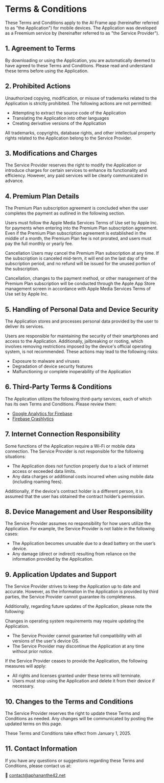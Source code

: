 # Terms & Conditions

These Terms and Conditions apply to the AI Frame app (hereinafter referred to as "the Application") for mobile devices. The Application was developed as a Freemium service by (hereinafter referred to as "the Service Provider").

## 1. Agreement to Terms

By downloading or using the Application, you are automatically deemed to have agreed to these Terms and Conditions. Please read and understand these terms before using the Application.

## 2. Prohibited Actions

Unauthorized copying, modification, or misuse of trademarks related to the Application is strictly prohibited. The following actions are not permitted:

- Attempting to extract the source code of the Application
- Translating the Application into other languages
- Creating derivative versions of the Application

All trademarks, copyrights, database rights, and other intellectual property rights related to the Application belong to the Service Provider.

## 3. Modifications and Charges

The Service Provider reserves the right to modify the Application or introduce charges for certain services to enhance its functionality and efficiency.
However, any paid services will be clearly communicated in advance.

## 4. Premium Plan Details

The Premium Plan subscription agreement is concluded when the user completes the payment as outlined in the following section.

Users must follow the Apple Media Services Terms of Use set by Apple Inc.
for payments when entering into the Premium Plan subscription agreement.
Even if the Premium Plan subscription agreement is established in the middle of a month, the Premium Plan fee is not prorated, and users must pay the full monthly or yearly fee.

Cancellation
Users may cancel the Premium Plan subscription at any time.
If the subscription is canceled mid-term, it will end on the last day of the subscription period, and no refund will be issued for the unused portion of the subscription.

Cancellation, changes to the payment method, or other management of the Premium Plan subscription will be conducted through the Apple App Store management screen in accordance with Apple Media Services Terms of Use set by Apple Inc.

## 5. Handling of Personal Data and Device Security

The Application stores and processes personal data provided by the user to deliver its services.

Users are responsible for maintaining the security of their smartphones and access to the Application.
Additionally, jailbreaking or rooting, which involves removing restrictions imposed by the device's official operating system, is not recommended.
These actions may lead to the following risks:

- Exposure to malware and viruses
- Degradation of device security features
- Malfunctioning or complete inoperability of the Application

## 6. Third-Party Terms & Conditions

The Application utilizes the following third-party services, each of which has its own Terms and Conditions. Please review them:

*   [Google Analytics for Firebase](https://www.google.com/analytics/terms/)
*   [Firebase Crashlytics](https://firebase.google.com/terms/crashlytics)

## 7. Internet Connection Responsibility

Some functions of the Application require a Wi-Fi or mobile data connection.
The Service Provider is not responsible for the following situations:

- The Application does not function properly due to a lack of internet access or exceeded data limits.
- Any data charges or additional costs incurred when using mobile data (including roaming fees).

Additionally, if the device's contract holder is a different person, it is assumed that the user has obtained the contract holder’s permission.

## 8. Device Management and User Responsibility

The Service Provider assumes no responsibility for how users utilize the Application.
For example, the Service Provider is not liable in the following cases:

- The Application becomes unusable due to a dead battery on the user’s device.
- Any damage (direct or indirect) resulting from reliance on the information provided by the Application.

## 9. Application Updates and Support

The Service Provider strives to keep the Application up to date and accurate.
However, as the information in the Application is provided by third parties, the Service Provider cannot guarantee its completeness.

Additionally, regarding future updates of the Application, please note the following:

Changes in operating system requirements may require updating the Application.
- The Service Provider cannot guarantee full compatibility with all versions of the user's device OS.
- The Service Provider may discontinue the Application at any time without prior notice.

If the Service Provider ceases to provide the Application, the following measures will apply:
- All rights and licenses granted under these terms will terminate.
- Users must stop using the Application and delete it from their device if necessary.

## 10. Changes to the Terms and Conditions

The Service Provider reserves the right to update these Terms and Conditions as needed.
Any changes will be communicated by posting the updated terms on this page.

These Terms and Conditions take effect from January 1, 2025.

## 11. Contact Information

If you have any questions or suggestions regarding these Terms and Conditions, please contact us at:

📩 contact@aphananthe42.net

